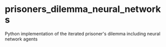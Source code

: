 # prisoners_dilemma_neural_networks
Python implementation of the iterated prisoner's dilemma including neural network agents
